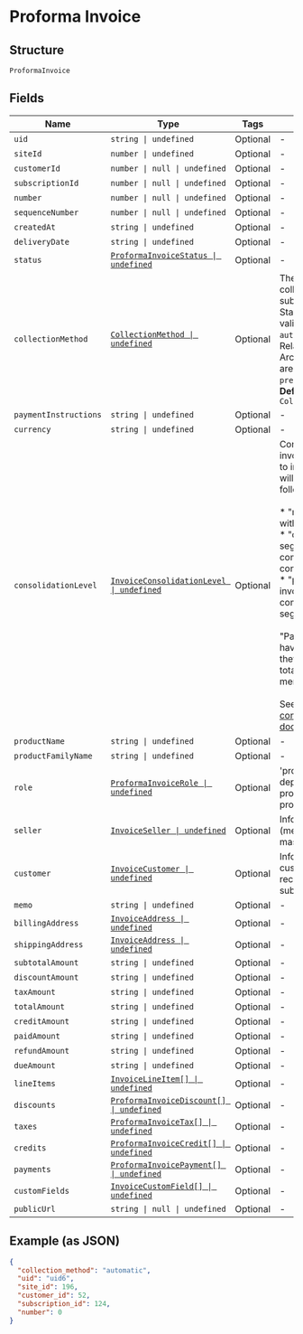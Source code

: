 
# Proforma Invoice

## Structure

`ProformaInvoice`

## Fields

| Name | Type | Tags | Description |
|  --- | --- | --- | --- |
| `uid` | `string \| undefined` | Optional | - |
| `siteId` | `number \| undefined` | Optional | - |
| `customerId` | `number \| null \| undefined` | Optional | - |
| `subscriptionId` | `number \| null \| undefined` | Optional | - |
| `number` | `number \| null \| undefined` | Optional | - |
| `sequenceNumber` | `number \| null \| undefined` | Optional | - |
| `createdAt` | `string \| undefined` | Optional | - |
| `deliveryDate` | `string \| undefined` | Optional | - |
| `status` | [`ProformaInvoiceStatus \| undefined`](../../doc/models/proforma-invoice-status.md) | Optional | - |
| `collectionMethod` | [`CollectionMethod \| undefined`](../../doc/models/collection-method.md) | Optional | The type of payment collection to be used in the subscription. For legacy Statements Architecture valid options are - `invoice`, `automatic`. For current Relationship Invoicing Architecture valid options are - `remittance`, `automatic`, `prepaid`.<br>**Default**: `CollectionMethod.Automatic` |
| `paymentInstructions` | `string \| undefined` | Optional | - |
| `currency` | `string \| undefined` | Optional | - |
| `consolidationLevel` | [`InvoiceConsolidationLevel \| undefined`](../../doc/models/invoice-consolidation-level.md) | Optional | Consolidation level of the invoice, which is applicable to invoice consolidation.  It will hold one of the following values:<br><br>* "none": A normal invoice with no consolidation.<br>* "child": An invoice segment which has been combined into a consolidated invoice.<br>* "parent": A consolidated invoice, whose contents are composed of invoice segments.<br><br>"Parent" invoices do not have lines of their own, but they have subtotals and totals which aggregate the member invoice segments.<br><br>See also the [invoice consolidation documentation](https://chargify.zendesk.com/hc/en-us/articles/4407746391835). |
| `productName` | `string \| undefined` | Optional | - |
| `productFamilyName` | `string \| undefined` | Optional | - |
| `role` | [`ProformaInvoiceRole \| undefined`](../../doc/models/proforma-invoice-role.md) | Optional | 'proforma' value is deprecated in favor of proforma_adhoc and proforma_automatic |
| `seller` | [`InvoiceSeller \| undefined`](../../doc/models/invoice-seller.md) | Optional | Information about the seller (merchant) listed on the masthead of the invoice. |
| `customer` | [`InvoiceCustomer \| undefined`](../../doc/models/invoice-customer.md) | Optional | Information about the customer who is owner or recipient the invoiced subscription. |
| `memo` | `string \| undefined` | Optional | - |
| `billingAddress` | [`InvoiceAddress \| undefined`](../../doc/models/invoice-address.md) | Optional | - |
| `shippingAddress` | [`InvoiceAddress \| undefined`](../../doc/models/invoice-address.md) | Optional | - |
| `subtotalAmount` | `string \| undefined` | Optional | - |
| `discountAmount` | `string \| undefined` | Optional | - |
| `taxAmount` | `string \| undefined` | Optional | - |
| `totalAmount` | `string \| undefined` | Optional | - |
| `creditAmount` | `string \| undefined` | Optional | - |
| `paidAmount` | `string \| undefined` | Optional | - |
| `refundAmount` | `string \| undefined` | Optional | - |
| `dueAmount` | `string \| undefined` | Optional | - |
| `lineItems` | [`InvoiceLineItem[] \| undefined`](../../doc/models/invoice-line-item.md) | Optional | - |
| `discounts` | [`ProformaInvoiceDiscount[] \| undefined`](../../doc/models/proforma-invoice-discount.md) | Optional | - |
| `taxes` | [`ProformaInvoiceTax[] \| undefined`](../../doc/models/proforma-invoice-tax.md) | Optional | - |
| `credits` | [`ProformaInvoiceCredit[] \| undefined`](../../doc/models/proforma-invoice-credit.md) | Optional | - |
| `payments` | [`ProformaInvoicePayment[] \| undefined`](../../doc/models/proforma-invoice-payment.md) | Optional | - |
| `customFields` | [`InvoiceCustomField[] \| undefined`](../../doc/models/invoice-custom-field.md) | Optional | - |
| `publicUrl` | `string \| null \| undefined` | Optional | - |

## Example (as JSON)

```json
{
  "collection_method": "automatic",
  "uid": "uid6",
  "site_id": 196,
  "customer_id": 52,
  "subscription_id": 124,
  "number": 0
}
```

